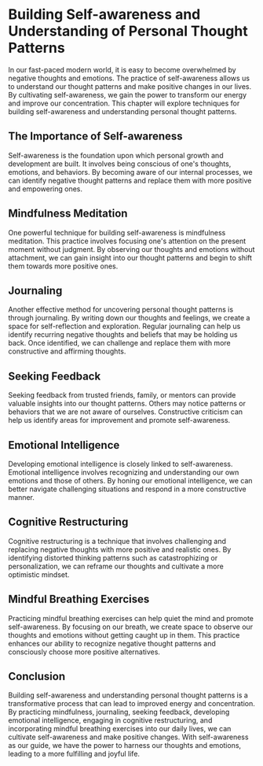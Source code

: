 Building Self-awareness and Understanding of Personal Thought Patterns
===============================================================================

In our fast-paced modern world, it is easy to become overwhelmed by negative thoughts and emotions. The practice of self-awareness allows us to understand our thought patterns and make positive changes in our lives. By cultivating self-awareness, we gain the power to transform our energy and improve our concentration. This chapter will explore techniques for building self-awareness and understanding personal thought patterns.

The Importance of Self-awareness
--------------------------------

Self-awareness is the foundation upon which personal growth and development are built. It involves being conscious of one's thoughts, emotions, and behaviors. By becoming aware of our internal processes, we can identify negative thought patterns and replace them with more positive and empowering ones.

Mindfulness Meditation
----------------------

One powerful technique for building self-awareness is mindfulness meditation. This practice involves focusing one's attention on the present moment without judgment. By observing our thoughts and emotions without attachment, we can gain insight into our thought patterns and begin to shift them towards more positive ones.

Journaling
----------

Another effective method for uncovering personal thought patterns is through journaling. By writing down our thoughts and feelings, we create a space for self-reflection and exploration. Regular journaling can help us identify recurring negative thoughts and beliefs that may be holding us back. Once identified, we can challenge and replace them with more constructive and affirming thoughts.

Seeking Feedback
----------------

Seeking feedback from trusted friends, family, or mentors can provide valuable insights into our thought patterns. Others may notice patterns or behaviors that we are not aware of ourselves. Constructive criticism can help us identify areas for improvement and promote self-awareness.

Emotional Intelligence
----------------------

Developing emotional intelligence is closely linked to self-awareness. Emotional intelligence involves recognizing and understanding our own emotions and those of others. By honing our emotional intelligence, we can better navigate challenging situations and respond in a more constructive manner.

Cognitive Restructuring
-----------------------

Cognitive restructuring is a technique that involves challenging and replacing negative thoughts with more positive and realistic ones. By identifying distorted thinking patterns such as catastrophizing or personalization, we can reframe our thoughts and cultivate a more optimistic mindset.

Mindful Breathing Exercises
---------------------------

Practicing mindful breathing exercises can help quiet the mind and promote self-awareness. By focusing on our breath, we create space to observe our thoughts and emotions without getting caught up in them. This practice enhances our ability to recognize negative thought patterns and consciously choose more positive alternatives.

Conclusion
----------

Building self-awareness and understanding personal thought patterns is a transformative process that can lead to improved energy and concentration. By practicing mindfulness, journaling, seeking feedback, developing emotional intelligence, engaging in cognitive restructuring, and incorporating mindful breathing exercises into our daily lives, we can cultivate self-awareness and make positive changes. With self-awareness as our guide, we have the power to harness our thoughts and emotions, leading to a more fulfilling and joyful life.
